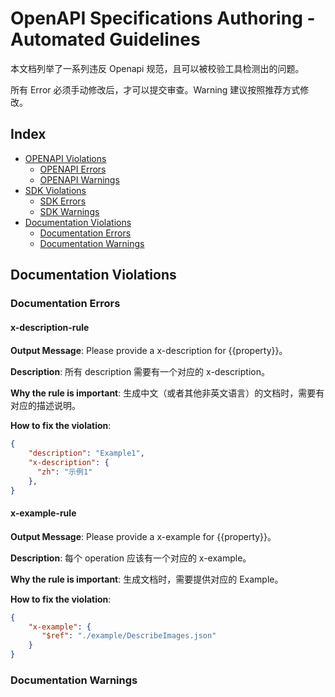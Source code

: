 # OpenAPI Specifications Authoring - Automated Guidelines #

本文档列举了一系列违反 Openapi 规范，且可以被校验工具检测出的问题。

所有 Error 必须手动修改后，才可以提交审查。Warning 建议按照推荐方式修改。

## Index
* [OPENAPI Violations](#openapi-violations)
   * [OPENAPI Errors](#openapi-errors)
   * [OPENAPI Warnings](#openapi-warnings)
* [SDK Violations](#sdk-violations)
	* [SDK Errors](#sdk-errors)
	* [SDK Warnings](#sdk-warnings)
* [Documentation Violations](#documentation-violations)
	* [Documentation Errors](#documentation-errors)
	* [Documentation Warnings](#documentation-Warnings)


## Documentation Violations<a name="documentation-violations" />
### Documentation Errors<a name="documentation-errors" />
#### x-description-rule
**Output Message**: Please provide a x-description for {{property}}。

**Description**: 所有 description 需要有一个对应的 x-description。

**Why the rule is important**: 生成中文（或者其他非英文语言）的文档时，需要有对应的描述说明。

**How to fix the violation**:
```json
{
	"description": "Example1",
    "x-description": {
      "zh": "示例1"
    },
}
```

#### x-example-rule
**Output Message**: Please provide a x-example for {{property}}。

**Description**: 每个 operation 应该有一个对应的 x-example。

**Why the rule is important**: 生成文档时，需要提供对应的 Example。

**How to fix the violation**:
```json
{
	"x-example": {
       "$ref": "./example/DescribeImages.json"
    }
}
```

### Documentation Warnings<a name="documentation-Warnings" />

